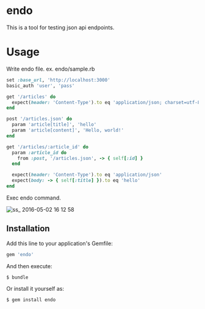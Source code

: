 # endo

This is a tool for testing json api endpoints.

# Usage

Write endo file.
ex. endo/sample.rb

```ruby
set :base_url, 'http://localhost:3000'
basic_auth 'user', 'pass'

get '/articles' do
  expect(header: 'Content-Type').to eq 'application/json; charset=utf-8'
end

post '/articles.json' do
  param 'article[title]', 'hello'
  param 'article[content]', 'Hello, world!'
end

get '/articles/:article_id' do
  param :article_id do
    from :post, '/articles.json', -> { self[:id] }
  end

  expect(header: 'Content-Type').to eq 'application/json'
  expect(body: -> { self[:title] }).to eq 'hello'
end
```

Exec endo command.

![ss_ 2016-05-02 16 12 58](https://cloud.githubusercontent.com/assets/1129887/14948974/f20798cc-1080-11e6-8b0d-90679c26b44e.png)

## Installation

Add this line to your application's Gemfile:

```ruby
gem 'endo'
```

And then execute:

```bash
$ bundle
```

Or install it yourself as:

```bash
$ gem install endo
```

